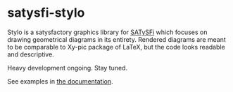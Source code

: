 # satysfi-stylo

Stylo is a satysfactory graphics library for [SATySFi](https://github.com/gfngfn/SATySFi) which focuses on drawing geometrical diagrams in its entirety. Rendered diagrams are meant to be comparable to Xy-pic package of LaTeX, but the code looks readable and descriptive.

Heavy development ongoing. Stay tuned.

See examples in [the documentation](./docs/stylo.pdf).